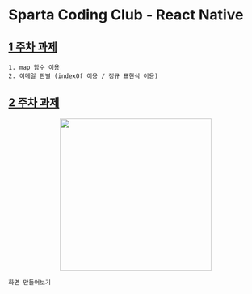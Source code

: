 # Sparta Coding Club - React Native

## [1 주차 과제](https://github.com/nezhitsya/Sparta_React_Native/tree/master/week%2001/Homework01)

```
1. map 함수 이용
2. 이메일 판별 (indexOf 이용 / 정규 표현식 이용)
```

## [2 주차 과제]()

<p align="center">
  <img width="300" src="https://user-images.githubusercontent.com/60697742/127432885-9bcd77a9-ff40-4f53-abf8-18c900c33f42.png">
</p>

```
화면 만들어보기
```